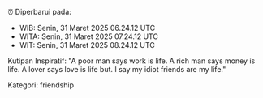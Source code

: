⏰ Diperbarui pada:
- WIB: Senin, 31 Maret 2025 06.24.12 UTC
- WITA: Senin, 31 Maret 2025 07.24.12 UTC
- WIT: Senin, 31 Maret 2025 08.24.12 UTC

Kutipan Inspiratif:
"A poor man says work is life. A rich man says money is life. A lover says love is life but. I say my idiot friends are my life."


Kategori: friendship

